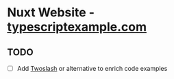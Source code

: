 # Nuxt Website - [typescriptexample.com](https://typescriptexample.com)

## TODO

- [ ] Add [Twoslash](https://github.com/antfu/nuxt-content-twoslash) or alternative to enrich code examples
